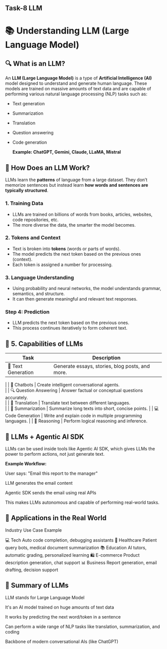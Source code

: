 ## Task-8 LLM

# 📚 Understanding LLM (Large Language Model)

## 🔍 What is an LLM?

An **LLM (Large Language Model)** is a type of **Artificial Intelligence (AI)** model designed to understand and generate human language. These models are trained on massive amounts of text data and are capable of performing various natural language processing (NLP) tasks such as:

- Text generation
- Summarization
- Translation
- Question answering
- Code generation

  **Example: ChatGPT, Gemini, Claude, LLaMA, Mistral**

## 🧠 How Does an LLM Work?

LLMs learn the **patterns** of language from a large dataset. They don’t memorize sentences but instead learn **how words and sentences are typically structured**.

### 1. **Training Data**
- LLMs are trained on billions of words from books, articles, websites, code repositories, etc.
- The more diverse the data, the smarter the model becomes.

### 2. **Tokens and Context**
- Text is broken into **tokens** (words or parts of words).
- The model predicts the next token based on the previous ones (context).
-  Each token is assigned a number for processing.

### 3. **Language Understanding**
- Using probability and neural networks, the model understands grammar, semantics, and structure.
- It can then generate meaningful and relevant text responses.

### Step 4: **Prediction**
- LLM predicts the next token based on the previous ones.
- This process continues iteratively to form coherent text.

## 🧠 5. Capabilities of LLMs

| Task                | Description                                                                 |
|---------------------|-----------------------------------------------------------------------------|
| 📝 Text Generation  | Generate essays, stories, blog posts, and more.  
|
| 💬 Chatbots         | Create intelligent conversational agents.    
|
| 🔍 Question Answering | Answer factual or conceptual questions accurately.  
|
| 🔁 Translation       | Translate text between different languages.  
|
| 🧾 Summarization     | Summarize long texts into short, concise points. 
|
| 💻 Code Generation   | Write and explain code in multiple programming languages. 
|
| 🧪 Reasoning         | Perform logical reasoning and inference. 


## 🔗  LLMs + Agentic AI SDK

LLMs can be used inside tools like Agentic AI SDK, which gives LLMs the power to perform actions, not just generate text.

**Example Workflow:**

User says: "Email this report to the manager"

LLM generates the email content

Agentic SDK sends the email using real APIs

This makes LLMs autonomous and capable of performing real-world tasks.

## 💼  Applications in the Real World

Industry	Use Case Example

💻 Tech	Auto code completion, debugging assistants
🏥 Healthcare	Patient query bots, medical document summarization
📚 Education	AI tutors, automatic grading, personalized learning
🛍️ E-commerce	Product description generation, chat support
📊 Business	Report generation, email drafting, decision support

## 📌 Summary of LLMs

LLM stands for Large Language Model

It's an AI model trained on huge amounts of text data

It works by predicting the next word/token in a sentence

Can perform a wide range of NLP tasks like translation, summarization, and coding

Backbone of modern conversational AIs (like ChatGPT)
